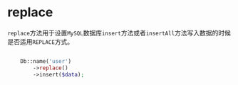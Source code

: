 # replace

`replace`方法用于设置`MySQL`数据库`insert`方法或者`insertAll`方法写入数据的时候是否适用`REPLACE`方式。
```php

    Db::name('user')
        ->replace()
        ->insert($data);
    

```
